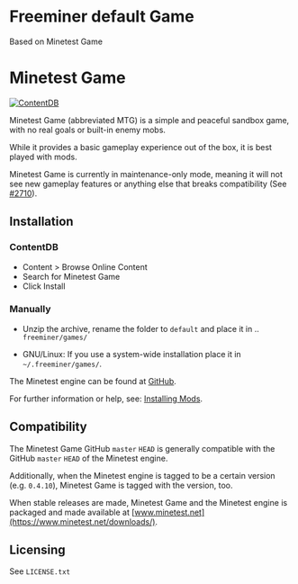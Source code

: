 # Freeminer default Game

Based on Minetest Game



# Minetest Game

[![ContentDB](https://content.minetest.net/packages/Minetest/minetest_game/shields/title/)](https://content.minetest.net/packages/Minetest/minetest_game/)

Minetest Game (abbreviated MTG) is a simple and peaceful sandbox game, with no
real goals or built-in enemy mobs.

While it provides a basic gameplay experience out of the box, it is best played
with mods.

Minetest Game is currently in maintenance-only mode, meaning it will not see new
gameplay features or anything else that breaks compatibility (See
[#2710](https://github.com/minetest/minetest_game/issues/2710)).

## Installation

### ContentDB

* Content > Browse Online Content
* Search for Minetest Game
* Click Install

### Manually

- Unzip the archive, rename the folder to `default` and
place it in .. `freeminer/games/`

- GNU/Linux: If you use a system-wide installation place it in `~/.freeminer/games/`.

The Minetest engine can be found at [GitHub](https://github.com/minetest/minetest).

For further information or help, see: [Installing Mods](https://wiki.minetest.net/Installing_Mods).

## Compatibility

The Minetest Game GitHub `master` `HEAD` is generally compatible with the GitHub
`master` `HEAD` of the Minetest engine.

Additionally, when the Minetest engine is tagged to be a certain version (e.g.
`0.4.10`), Minetest Game is tagged with the version, too.

When stable releases are made, Minetest Game and the Minetest engine is packaged
and made available at [www.minetest.net](https://www.minetest.net/downloads/).

## Licensing

See `LICENSE.txt`
